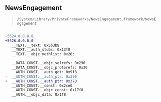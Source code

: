 ## NewsEngagement

> `/System/Library/PrivateFrameworks/NewsEngagement.framework/NewsEngagement`

```diff

-5624.0.0.0.0
+5626.0.0.0.0
   __TEXT.__text: 0x5b3b8
   __TEXT.__auth_stubs: 0x13f0
   __TEXT.__objc_methlist: 0x20c

   __DATA_CONST.__objc_selrefs: 0x290
   __DATA_CONST.__objc_protorefs: 0x30
   __AUTH_CONST.__auth_got: 0x9f8
-  __AUTH_CONST.__auth_ptr: 0x390
+  __AUTH_CONST.__auth_ptr: 0x370
   __AUTH_CONST.__const: 0x2ce0
   __AUTH_CONST.__objc_const: 0x17f8
   __AUTH.__objc_data: 0x1f8

```
